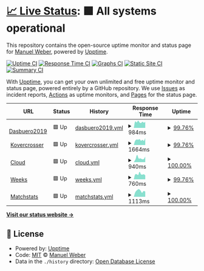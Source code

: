 # [📈 Live Status](https://Kovercrosser.github.io/uptime): <!--live status--> **🟩 All systems operational**

This repository contains the open-source uptime monitor and status page for [Manuel Weber](kovercrosser.de), powered by [Upptime](https://github.com/upptime/upptime).

[![Uptime CI](https://github.com/Kovercrosser/uptime/workflows/Uptime%20CI/badge.svg)](https://github.com/Kovercrosser/uptime/actions?query=workflow%3A%22Uptime+CI%22)
[![Response Time CI](https://github.com/Kovercrosser/uptime/workflows/Response%20Time%20CI/badge.svg)](https://github.com/Kovercrosser/uptime/actions?query=workflow%3A%22Response+Time+CI%22)
[![Graphs CI](https://github.com/Kovercrosser/uptime/workflows/Graphs%20CI/badge.svg)](https://github.com/Kovercrosser/uptime/actions?query=workflow%3A%22Graphs+CI%22)
[![Static Site CI](https://github.com/Kovercrosser/uptime/workflows/Static%20Site%20CI/badge.svg)](https://github.com/Kovercrosser/uptime/actions?query=workflow%3A%22Static+Site+CI%22)
[![Summary CI](https://github.com/Kovercrosser/uptime/workflows/Summary%20CI/badge.svg)](https://github.com/Kovercrosser/uptime/actions?query=workflow%3A%22Summary+CI%22)

With [Upptime](https://upptime.js.org), you can get your own unlimited and free uptime monitor and status page, powered entirely by a GitHub repository. We use [Issues](https://github.com/Kovercrosser/uptime/issues) as incident reports, [Actions](https://github.com/Kovercrosser/uptime/actions) as uptime monitors, and [Pages](https://Kovercrosser.github.io/uptime) for the status page.

<!--start: status pages-->
<!-- This summary is generated by Upptime (https://github.com/upptime/upptime) -->
<!-- Do not edit this manually, your changes will be overwritten -->
<!-- prettier-ignore -->
| URL | Status | History | Response Time | Uptime |
| --- | ------ | ------- | ------------- | ------ |
| <img alt="" src="https://favicons.githubusercontent.com/start.dasbuero2019.de" height="13"> [Dasbuero2019](https://start.dasbuero2019.de/) | 🟩 Up | [dasbuero2019.yml](https://github.com/Kovercrosser/uptime/commits/HEAD/history/dasbuero2019.yml) | <details><summary><img alt="Response time graph" src="./graphs/dasbuero2019/response-time-week.png" height="20"> 984ms</summary><br><a href="https://Kovercrosser.github.io/uptime/history/dasbuero2019"><img alt="Response time 909" src="https://img.shields.io/endpoint?url=https%3A%2F%2Fraw.githubusercontent.com%2FKovercrosser%2Fuptime%2FHEAD%2Fapi%2Fdasbuero2019%2Fresponse-time.json"></a><br><a href="https://Kovercrosser.github.io/uptime/history/dasbuero2019"><img alt="24-hour response time 1629" src="https://img.shields.io/endpoint?url=https%3A%2F%2Fraw.githubusercontent.com%2FKovercrosser%2Fuptime%2FHEAD%2Fapi%2Fdasbuero2019%2Fresponse-time-day.json"></a><br><a href="https://Kovercrosser.github.io/uptime/history/dasbuero2019"><img alt="7-day response time 984" src="https://img.shields.io/endpoint?url=https%3A%2F%2Fraw.githubusercontent.com%2FKovercrosser%2Fuptime%2FHEAD%2Fapi%2Fdasbuero2019%2Fresponse-time-week.json"></a><br><a href="https://Kovercrosser.github.io/uptime/history/dasbuero2019"><img alt="30-day response time 909" src="https://img.shields.io/endpoint?url=https%3A%2F%2Fraw.githubusercontent.com%2FKovercrosser%2Fuptime%2FHEAD%2Fapi%2Fdasbuero2019%2Fresponse-time-month.json"></a><br><a href="https://Kovercrosser.github.io/uptime/history/dasbuero2019"><img alt="1-year response time 909" src="https://img.shields.io/endpoint?url=https%3A%2F%2Fraw.githubusercontent.com%2FKovercrosser%2Fuptime%2FHEAD%2Fapi%2Fdasbuero2019%2Fresponse-time-year.json"></a></details> | <details><summary><a href="https://Kovercrosser.github.io/uptime/history/dasbuero2019">99.76%</a></summary><a href="https://Kovercrosser.github.io/uptime/history/dasbuero2019"><img alt="All-time uptime 99.92%" src="https://img.shields.io/endpoint?url=https%3A%2F%2Fraw.githubusercontent.com%2FKovercrosser%2Fuptime%2FHEAD%2Fapi%2Fdasbuero2019%2Fuptime.json"></a><br><a href="https://Kovercrosser.github.io/uptime/history/dasbuero2019"><img alt="24-hour uptime 100.00%" src="https://img.shields.io/endpoint?url=https%3A%2F%2Fraw.githubusercontent.com%2FKovercrosser%2Fuptime%2FHEAD%2Fapi%2Fdasbuero2019%2Fuptime-day.json"></a><br><a href="https://Kovercrosser.github.io/uptime/history/dasbuero2019"><img alt="7-day uptime 99.76%" src="https://img.shields.io/endpoint?url=https%3A%2F%2Fraw.githubusercontent.com%2FKovercrosser%2Fuptime%2FHEAD%2Fapi%2Fdasbuero2019%2Fuptime-week.json"></a><br><a href="https://Kovercrosser.github.io/uptime/history/dasbuero2019"><img alt="30-day uptime 99.92%" src="https://img.shields.io/endpoint?url=https%3A%2F%2Fraw.githubusercontent.com%2FKovercrosser%2Fuptime%2FHEAD%2Fapi%2Fdasbuero2019%2Fuptime-month.json"></a><br><a href="https://Kovercrosser.github.io/uptime/history/dasbuero2019"><img alt="1-year uptime 99.92%" src="https://img.shields.io/endpoint?url=https%3A%2F%2Fraw.githubusercontent.com%2FKovercrosser%2Fuptime%2FHEAD%2Fapi%2Fdasbuero2019%2Fuptime-year.json"></a></details>
| <img alt="" src="https://favicons.githubusercontent.com/kovercrosser.de" height="13"> [Kovercrosser](https://kovercrosser.de/) | 🟩 Up | [kovercrosser.yml](https://github.com/Kovercrosser/uptime/commits/HEAD/history/kovercrosser.yml) | <details><summary><img alt="Response time graph" src="./graphs/kovercrosser/response-time-week.png" height="20"> 1664ms</summary><br><a href="https://Kovercrosser.github.io/uptime/history/kovercrosser"><img alt="Response time 1657" src="https://img.shields.io/endpoint?url=https%3A%2F%2Fraw.githubusercontent.com%2FKovercrosser%2Fuptime%2FHEAD%2Fapi%2Fkovercrosser%2Fresponse-time.json"></a><br><a href="https://Kovercrosser.github.io/uptime/history/kovercrosser"><img alt="24-hour response time 1384" src="https://img.shields.io/endpoint?url=https%3A%2F%2Fraw.githubusercontent.com%2FKovercrosser%2Fuptime%2FHEAD%2Fapi%2Fkovercrosser%2Fresponse-time-day.json"></a><br><a href="https://Kovercrosser.github.io/uptime/history/kovercrosser"><img alt="7-day response time 1664" src="https://img.shields.io/endpoint?url=https%3A%2F%2Fraw.githubusercontent.com%2FKovercrosser%2Fuptime%2FHEAD%2Fapi%2Fkovercrosser%2Fresponse-time-week.json"></a><br><a href="https://Kovercrosser.github.io/uptime/history/kovercrosser"><img alt="30-day response time 1657" src="https://img.shields.io/endpoint?url=https%3A%2F%2Fraw.githubusercontent.com%2FKovercrosser%2Fuptime%2FHEAD%2Fapi%2Fkovercrosser%2Fresponse-time-month.json"></a><br><a href="https://Kovercrosser.github.io/uptime/history/kovercrosser"><img alt="1-year response time 1657" src="https://img.shields.io/endpoint?url=https%3A%2F%2Fraw.githubusercontent.com%2FKovercrosser%2Fuptime%2FHEAD%2Fapi%2Fkovercrosser%2Fresponse-time-year.json"></a></details> | <details><summary><a href="https://Kovercrosser.github.io/uptime/history/kovercrosser">99.76%</a></summary><a href="https://Kovercrosser.github.io/uptime/history/kovercrosser"><img alt="All-time uptime 99.92%" src="https://img.shields.io/endpoint?url=https%3A%2F%2Fraw.githubusercontent.com%2FKovercrosser%2Fuptime%2FHEAD%2Fapi%2Fkovercrosser%2Fuptime.json"></a><br><a href="https://Kovercrosser.github.io/uptime/history/kovercrosser"><img alt="24-hour uptime 100.00%" src="https://img.shields.io/endpoint?url=https%3A%2F%2Fraw.githubusercontent.com%2FKovercrosser%2Fuptime%2FHEAD%2Fapi%2Fkovercrosser%2Fuptime-day.json"></a><br><a href="https://Kovercrosser.github.io/uptime/history/kovercrosser"><img alt="7-day uptime 99.76%" src="https://img.shields.io/endpoint?url=https%3A%2F%2Fraw.githubusercontent.com%2FKovercrosser%2Fuptime%2FHEAD%2Fapi%2Fkovercrosser%2Fuptime-week.json"></a><br><a href="https://Kovercrosser.github.io/uptime/history/kovercrosser"><img alt="30-day uptime 99.92%" src="https://img.shields.io/endpoint?url=https%3A%2F%2Fraw.githubusercontent.com%2FKovercrosser%2Fuptime%2FHEAD%2Fapi%2Fkovercrosser%2Fuptime-month.json"></a><br><a href="https://Kovercrosser.github.io/uptime/history/kovercrosser"><img alt="1-year uptime 99.92%" src="https://img.shields.io/endpoint?url=https%3A%2F%2Fraw.githubusercontent.com%2FKovercrosser%2Fuptime%2FHEAD%2Fapi%2Fkovercrosser%2Fuptime-year.json"></a></details>
| <img alt="" src="https://favicons.githubusercontent.com/cloud.dasbuero2019.de" height="13"> [Cloud](https://cloud.dasbuero2019.de/) | 🟩 Up | [cloud.yml](https://github.com/Kovercrosser/uptime/commits/HEAD/history/cloud.yml) | <details><summary><img alt="Response time graph" src="./graphs/cloud/response-time-week.png" height="20"> 940ms</summary><br><a href="https://Kovercrosser.github.io/uptime/history/cloud"><img alt="Response time 852" src="https://img.shields.io/endpoint?url=https%3A%2F%2Fraw.githubusercontent.com%2FKovercrosser%2Fuptime%2FHEAD%2Fapi%2Fcloud%2Fresponse-time.json"></a><br><a href="https://Kovercrosser.github.io/uptime/history/cloud"><img alt="24-hour response time 582" src="https://img.shields.io/endpoint?url=https%3A%2F%2Fraw.githubusercontent.com%2FKovercrosser%2Fuptime%2FHEAD%2Fapi%2Fcloud%2Fresponse-time-day.json"></a><br><a href="https://Kovercrosser.github.io/uptime/history/cloud"><img alt="7-day response time 940" src="https://img.shields.io/endpoint?url=https%3A%2F%2Fraw.githubusercontent.com%2FKovercrosser%2Fuptime%2FHEAD%2Fapi%2Fcloud%2Fresponse-time-week.json"></a><br><a href="https://Kovercrosser.github.io/uptime/history/cloud"><img alt="30-day response time 852" src="https://img.shields.io/endpoint?url=https%3A%2F%2Fraw.githubusercontent.com%2FKovercrosser%2Fuptime%2FHEAD%2Fapi%2Fcloud%2Fresponse-time-month.json"></a><br><a href="https://Kovercrosser.github.io/uptime/history/cloud"><img alt="1-year response time 852" src="https://img.shields.io/endpoint?url=https%3A%2F%2Fraw.githubusercontent.com%2FKovercrosser%2Fuptime%2FHEAD%2Fapi%2Fcloud%2Fresponse-time-year.json"></a></details> | <details><summary><a href="https://Kovercrosser.github.io/uptime/history/cloud">100.00%</a></summary><a href="https://Kovercrosser.github.io/uptime/history/cloud"><img alt="All-time uptime 99.80%" src="https://img.shields.io/endpoint?url=https%3A%2F%2Fraw.githubusercontent.com%2FKovercrosser%2Fuptime%2FHEAD%2Fapi%2Fcloud%2Fuptime.json"></a><br><a href="https://Kovercrosser.github.io/uptime/history/cloud"><img alt="24-hour uptime 100.00%" src="https://img.shields.io/endpoint?url=https%3A%2F%2Fraw.githubusercontent.com%2FKovercrosser%2Fuptime%2FHEAD%2Fapi%2Fcloud%2Fuptime-day.json"></a><br><a href="https://Kovercrosser.github.io/uptime/history/cloud"><img alt="7-day uptime 100.00%" src="https://img.shields.io/endpoint?url=https%3A%2F%2Fraw.githubusercontent.com%2FKovercrosser%2Fuptime%2FHEAD%2Fapi%2Fcloud%2Fuptime-week.json"></a><br><a href="https://Kovercrosser.github.io/uptime/history/cloud"><img alt="30-day uptime 99.80%" src="https://img.shields.io/endpoint?url=https%3A%2F%2Fraw.githubusercontent.com%2FKovercrosser%2Fuptime%2FHEAD%2Fapi%2Fcloud%2Fuptime-month.json"></a><br><a href="https://Kovercrosser.github.io/uptime/history/cloud"><img alt="1-year uptime 99.80%" src="https://img.shields.io/endpoint?url=https%3A%2F%2Fraw.githubusercontent.com%2FKovercrosser%2Fuptime%2FHEAD%2Fapi%2Fcloud%2Fuptime-year.json"></a></details>
| <img alt="" src="https://favicons.githubusercontent.com/weeks.kovercrosser.de" height="13"> [Weeks](https://weeks.kovercrosser.de) | 🟩 Up | [weeks.yml](https://github.com/Kovercrosser/uptime/commits/HEAD/history/weeks.yml) | <details><summary><img alt="Response time graph" src="./graphs/weeks/response-time-week.png" height="20"> 760ms</summary><br><a href="https://Kovercrosser.github.io/uptime/history/weeks"><img alt="Response time 748" src="https://img.shields.io/endpoint?url=https%3A%2F%2Fraw.githubusercontent.com%2FKovercrosser%2Fuptime%2FHEAD%2Fapi%2Fweeks%2Fresponse-time.json"></a><br><a href="https://Kovercrosser.github.io/uptime/history/weeks"><img alt="24-hour response time 657" src="https://img.shields.io/endpoint?url=https%3A%2F%2Fraw.githubusercontent.com%2FKovercrosser%2Fuptime%2FHEAD%2Fapi%2Fweeks%2Fresponse-time-day.json"></a><br><a href="https://Kovercrosser.github.io/uptime/history/weeks"><img alt="7-day response time 760" src="https://img.shields.io/endpoint?url=https%3A%2F%2Fraw.githubusercontent.com%2FKovercrosser%2Fuptime%2FHEAD%2Fapi%2Fweeks%2Fresponse-time-week.json"></a><br><a href="https://Kovercrosser.github.io/uptime/history/weeks"><img alt="30-day response time 748" src="https://img.shields.io/endpoint?url=https%3A%2F%2Fraw.githubusercontent.com%2FKovercrosser%2Fuptime%2FHEAD%2Fapi%2Fweeks%2Fresponse-time-month.json"></a><br><a href="https://Kovercrosser.github.io/uptime/history/weeks"><img alt="1-year response time 748" src="https://img.shields.io/endpoint?url=https%3A%2F%2Fraw.githubusercontent.com%2FKovercrosser%2Fuptime%2FHEAD%2Fapi%2Fweeks%2Fresponse-time-year.json"></a></details> | <details><summary><a href="https://Kovercrosser.github.io/uptime/history/weeks">99.76%</a></summary><a href="https://Kovercrosser.github.io/uptime/history/weeks"><img alt="All-time uptime 99.72%" src="https://img.shields.io/endpoint?url=https%3A%2F%2Fraw.githubusercontent.com%2FKovercrosser%2Fuptime%2FHEAD%2Fapi%2Fweeks%2Fuptime.json"></a><br><a href="https://Kovercrosser.github.io/uptime/history/weeks"><img alt="24-hour uptime 100.00%" src="https://img.shields.io/endpoint?url=https%3A%2F%2Fraw.githubusercontent.com%2FKovercrosser%2Fuptime%2FHEAD%2Fapi%2Fweeks%2Fuptime-day.json"></a><br><a href="https://Kovercrosser.github.io/uptime/history/weeks"><img alt="7-day uptime 99.76%" src="https://img.shields.io/endpoint?url=https%3A%2F%2Fraw.githubusercontent.com%2FKovercrosser%2Fuptime%2FHEAD%2Fapi%2Fweeks%2Fuptime-week.json"></a><br><a href="https://Kovercrosser.github.io/uptime/history/weeks"><img alt="30-day uptime 99.72%" src="https://img.shields.io/endpoint?url=https%3A%2F%2Fraw.githubusercontent.com%2FKovercrosser%2Fuptime%2FHEAD%2Fapi%2Fweeks%2Fuptime-month.json"></a><br><a href="https://Kovercrosser.github.io/uptime/history/weeks"><img alt="1-year uptime 99.72%" src="https://img.shields.io/endpoint?url=https%3A%2F%2Fraw.githubusercontent.com%2FKovercrosser%2Fuptime%2FHEAD%2Fapi%2Fweeks%2Fuptime-year.json"></a></details>
| <img alt="" src="https://favicons.githubusercontent.com/matchstats.dasbuero2019.de" height="13"> [Matchstats](https://matchstats.dasbuero2019.de) | 🟩 Up | [matchstats.yml](https://github.com/Kovercrosser/uptime/commits/HEAD/history/matchstats.yml) | <details><summary><img alt="Response time graph" src="./graphs/matchstats/response-time-week.png" height="20"> 1113ms</summary><br><a href="https://Kovercrosser.github.io/uptime/history/matchstats"><img alt="Response time 992" src="https://img.shields.io/endpoint?url=https%3A%2F%2Fraw.githubusercontent.com%2FKovercrosser%2Fuptime%2FHEAD%2Fapi%2Fmatchstats%2Fresponse-time.json"></a><br><a href="https://Kovercrosser.github.io/uptime/history/matchstats"><img alt="24-hour response time 1336" src="https://img.shields.io/endpoint?url=https%3A%2F%2Fraw.githubusercontent.com%2FKovercrosser%2Fuptime%2FHEAD%2Fapi%2Fmatchstats%2Fresponse-time-day.json"></a><br><a href="https://Kovercrosser.github.io/uptime/history/matchstats"><img alt="7-day response time 1113" src="https://img.shields.io/endpoint?url=https%3A%2F%2Fraw.githubusercontent.com%2FKovercrosser%2Fuptime%2FHEAD%2Fapi%2Fmatchstats%2Fresponse-time-week.json"></a><br><a href="https://Kovercrosser.github.io/uptime/history/matchstats"><img alt="30-day response time 992" src="https://img.shields.io/endpoint?url=https%3A%2F%2Fraw.githubusercontent.com%2FKovercrosser%2Fuptime%2FHEAD%2Fapi%2Fmatchstats%2Fresponse-time-month.json"></a><br><a href="https://Kovercrosser.github.io/uptime/history/matchstats"><img alt="1-year response time 992" src="https://img.shields.io/endpoint?url=https%3A%2F%2Fraw.githubusercontent.com%2FKovercrosser%2Fuptime%2FHEAD%2Fapi%2Fmatchstats%2Fresponse-time-year.json"></a></details> | <details><summary><a href="https://Kovercrosser.github.io/uptime/history/matchstats">100.00%</a></summary><a href="https://Kovercrosser.github.io/uptime/history/matchstats"><img alt="All-time uptime 99.81%" src="https://img.shields.io/endpoint?url=https%3A%2F%2Fraw.githubusercontent.com%2FKovercrosser%2Fuptime%2FHEAD%2Fapi%2Fmatchstats%2Fuptime.json"></a><br><a href="https://Kovercrosser.github.io/uptime/history/matchstats"><img alt="24-hour uptime 100.00%" src="https://img.shields.io/endpoint?url=https%3A%2F%2Fraw.githubusercontent.com%2FKovercrosser%2Fuptime%2FHEAD%2Fapi%2Fmatchstats%2Fuptime-day.json"></a><br><a href="https://Kovercrosser.github.io/uptime/history/matchstats"><img alt="7-day uptime 100.00%" src="https://img.shields.io/endpoint?url=https%3A%2F%2Fraw.githubusercontent.com%2FKovercrosser%2Fuptime%2FHEAD%2Fapi%2Fmatchstats%2Fuptime-week.json"></a><br><a href="https://Kovercrosser.github.io/uptime/history/matchstats"><img alt="30-day uptime 99.81%" src="https://img.shields.io/endpoint?url=https%3A%2F%2Fraw.githubusercontent.com%2FKovercrosser%2Fuptime%2FHEAD%2Fapi%2Fmatchstats%2Fuptime-month.json"></a><br><a href="https://Kovercrosser.github.io/uptime/history/matchstats"><img alt="1-year uptime 99.81%" src="https://img.shields.io/endpoint?url=https%3A%2F%2Fraw.githubusercontent.com%2FKovercrosser%2Fuptime%2FHEAD%2Fapi%2Fmatchstats%2Fuptime-year.json"></a></details>

<!--end: status pages-->

[**Visit our status website →**](https://Kovercrosser.github.io/uptime)

## 📄 License

- Powered by: [Upptime](https://github.com/upptime/upptime)
- Code: [MIT](./LICENSE) © [Manuel Weber](kovercrosser.de)
- Data in the `./history` directory: [Open Database License](https://opendatacommons.org/licenses/odbl/1-0/)
